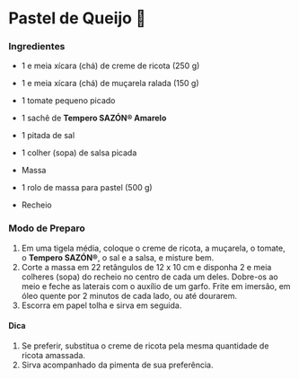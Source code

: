 # Pastel de Queijo :cheese:

### Ingredientes

- 1 e meia xícara (chá) de creme de ricota (250 g)
- 1 e meia xícara (chá) de muçarela ralada (150 g)
- 1 tomate pequeno picado
- 1 sachê de **Tempero SAZÓN® Amarelo**
- 1 pitada de sal
- 1 colher (sopa) de salsa picada

- Massa
- 1 rolo de massa para pastel (500 g)
- Recheio



### Modo de Preparo

1. Em uma tigela média, coloque o creme de ricota, a muçarela, o tomate, o **Tempero SAZÓN®**, o sal e a salsa, e misture bem.
2. Corte a massa em 22 retângulos de 12 x 10 cm e disponha 2 e meia colheres (sopa) do recheio no centro de cada um deles. Dobre-os ao meio e feche as laterais com o auxílio de um garfo. Frite em imersão, em óleo quente por 2 minutos de cada lado, ou até dourarem.
3. Escorra em papel tolha e sirva em seguida.

#### Dica

1. Se preferir, substitua o creme de ricota pela mesma quantidade de ricota amassada.
2. Sirva acompanhado da pimenta de sua preferência.

